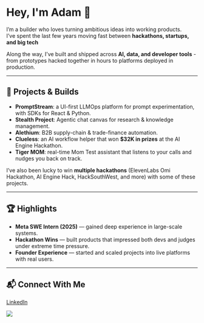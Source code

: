 # Hey, I'm Adam 👋  

I’m a builder who loves turning ambitious ideas into working products.  
I’ve spent the last few years moving fast between **hackathons, startups, and big tech**  

Along the way, I’ve built and shipped across **AI, data, and developer tools** - from prototypes hacked together in hours to platforms deployed in production.  

---

## 🚀 Projects & Builds  

- **PromptStream**: a UI-first LLMOps platform for prompt experimentation, with SDKs for React & Python.  
- **Stealth Project**: Agentic chat canvas for research & knowledge management.  
- **Alethium**: B2B supply-chain & trade-finance automation.  
- **Clueless**: an AI workflow helper that won **$32K in prizes** at the AI Engine Hackathon.  
- **Tiger MOM**: real-time Mom Test assistant that listens to your calls and nudges you back on track.  

I’ve also been lucky to win **multiple hackathons** (ElevenLabs Omi Hackathon, AI Engine Hack, HackSouthWest, and more) with some of these projects.  

---

## 🏆 Highlights  

- **Meta SWE Intern (2025)** — gained deep experience in large-scale systems.  
- **Hackathon Wins** — built products that impressed both devs and judges under extreme time pressure.  
- **Founder Experience** — started and scaled projects into live platforms with real users.  

---

## 📬 Connect With Me  

[LinkedIn](https://www.linkedin.com/in/adam-o-neill-370290213/)  

![](https://komarev.com/ghpvc/?username=theocat321)  
